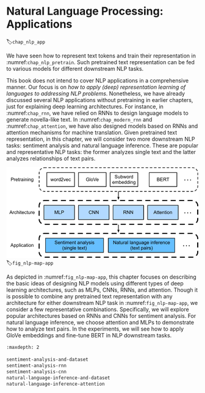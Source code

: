 # Natural Language Processing: Applications
:label:`chap_nlp_app`

We have seen how to represent text tokens and train their representation in :numref:`chap_nlp_pretrain`.
Such pretrained text representation can be fed to various models for different downstream NLP tasks.

This book does not intend to cover NLP applications in a comprehensive manner.
Our focus is on *how to apply (deep) representation learning of languages to addressing NLP problems*.
Nonetheless, we have already discussed several NLP applications without pretraining in earlier chapters,
just for explaining deep learning architectures.
For instance, in :numref:`chap_rnn`,
we have relied on RNNs to design language models to generate novella-like text.
In :numref:`chap_modern_rnn` and :numref:`chap_attention`,
we have also designed models based on RNNs and attention mechanisms
for machine translation.
Given pretrained text representation,
in this chapter, we will consider two more downstream NLP tasks:
sentiment analysis and natural language inference.
These are popular and representative NLP tasks:
the former analyzes single text and the latter analyzes relationships of text pairs.

![Pretrained text representation can be fed to various deep learning architectures for different downstream NLP tasks. This chapter focuses on how to design models for different downstream NLP tasks.](../img/nlp-map-app.svg)
:label:`fig_nlp-map-app`

As depicted in :numref:`fig_nlp-map-app`,
this chapter focuses on describing the basic ideas of designing NLP models using different types of deep learning architectures, such as MLPs, CNNs, RNNs, and attention.
Though it is possible to combine any pretrained text representation with any architecture for either downstream NLP task in :numref:`fig_nlp-map-app`,
we consider a few representative combinations.
Specifically, we will explore popular architectures based on RNNs and CNNs for sentiment analysis.
For natural language inference, we choose attention and MLPs to demonstrate how to analyze text pairs.
In the experiments, we will see how to apply GloVe embeddings and fine-tune BERT in NLP downstream tasks.

```toc
:maxdepth: 2

sentiment-analysis-and-dataset
sentiment-analysis-rnn
sentiment-analysis-cnn
natural-language-inference-and-dataset
natural-language-inference-attention
```

